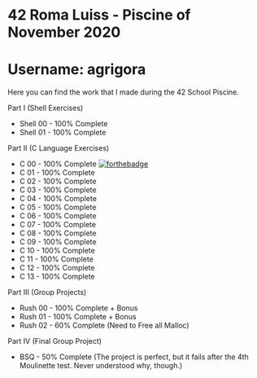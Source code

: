 # 42 Roma Luiss - Piscine of November 2020
# Username: agrigora
Here you can find the work that I made during the 42 School Piscine. 

Part I (Shell Exercises)
- Shell 00 - 100% Complete
- Shell 01 - 100% Complete

Part II (C Language Exercises)
- C 00 - 100% Complete [![forthebadge](https://forthebadge.com/images/badges/made-with-c.svg)](https://forthebadge.com)
- C 01 - 100% Complete
- C 02 - 100% Complete
- C 03 - 100% Complete
- C 04 - 100% Complete
- C 05 - 100% Complete
- C 06 - 100% Complete
- C 07 - 100% Complete
- C 08 - 100% Complete
- C 09 - 100% Complete
- C 10 - 100% Complete
- C 11 - 100% Complete
- C 12 - 100% Complete
- C 13 - 100% Complete

Part III (Group Projects)
- Rush 00 - 100% Complete + Bonus
- Rush 01 - 100% Complete + Bonus
- Rush 02 - 60% Complete (Need to Free all Malloc)

Part IV (Final Group Project)
- BSQ - 50% Complete (The project is perfect, but it fails after the 4th Moulinette test. Never understood why, though.)
